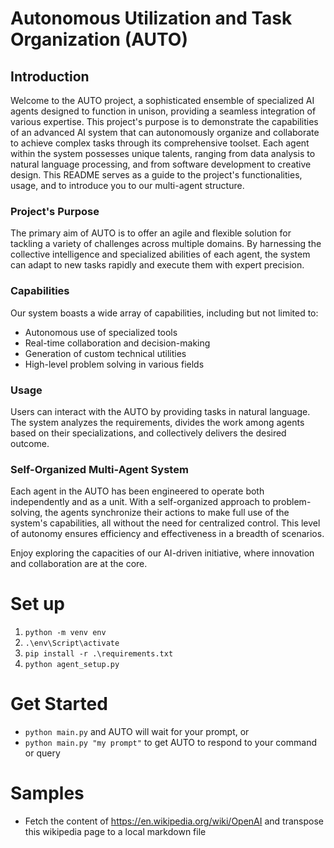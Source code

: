 # Autonomous Utilization and Task Organization (AUTO)

## Introduction

Welcome to the AUTO project, a sophisticated ensemble of specialized AI agents designed to function in unison, providing a seamless integration of various expertise. This project's purpose is to demonstrate the capabilities of an advanced AI system that can autonomously organize and collaborate to achieve complex tasks through its comprehensive toolset. Each agent within the system possesses unique talents, ranging from data analysis to natural language processing, and from software development to creative design. This README serves as a guide to the project's functionalities, usage, and to introduce you to our multi-agent structure.

### Project's Purpose
The primary aim of AUTO is to offer an agile and flexible solution for tackling a variety of challenges across multiple domains. By harnessing the collective intelligence and specialized abilities of each agent, the system can adapt to new tasks rapidly and execute them with expert precision.

### Capabilities
Our system boasts a wide array of capabilities, including but not limited to:
- Autonomous use of specialized tools
- Real-time collaboration and decision-making
- Generation of custom technical utilities
- High-level problem solving in various fields

### Usage
Users can interact with the AUTO by providing tasks in natural language. The system analyzes the requirements, divides the work among agents based on their specializations, and collectively delivers the desired outcome.

### Self-Organized Multi-Agent System
Each agent in the AUTO has been engineered to operate both independently and as a unit. With a self-organized approach to problem-solving, the agents synchronize their actions to make full use of the system's capabilities, all without the need for centralized control. This level of autonomy ensures efficiency and effectiveness in a breadth of scenarios.

Enjoy exploring the capacities of our AI-driven initiative, where innovation and collaboration are at the core.

# Set up

1. `python -m venv env`
2. `.\env\Script\activate`
3. `pip install -r .\requirements.txt`
4. `python agent_setup.py`

# Get Started 

- `python main.py` and AUTO will wait for your prompt, or
- `python main.py "my prompt"` to get AUTO to respond to your command or query

# Samples

- Fetch the content of https://en.wikipedia.org/wiki/OpenAI and transpose this wikipedia page to a local markdown file